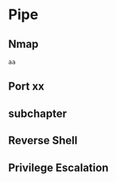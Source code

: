 # Pipe

## Nmap
````
aa
````

## Port xx
## subchapter



## Reverse Shell




## Privilege Escalation

